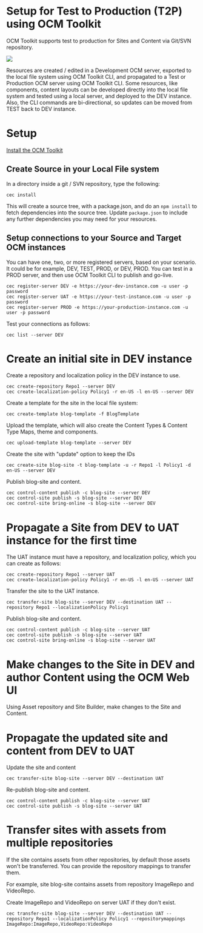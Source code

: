 # Setup for Test to Production (T2P) using OCM Toolkit
OCM Toolkit supports test to production for Sites and Content via Git/SVN repository.

![](https://github.com/oracle/content-and-experience-toolkit/blob/master/sites/doc/images/T2P-Graphic.jpg?raw=true)

Resources are created / edited in a Development OCM server, exported to the local file system using OCM Toolkit CLI, and propagated to a Test or Production OCM server using OCM Toolkit CLI.
Some resources, like components, content layouts can be developed directly into the local file system and tested using a local server, and deployed to the DEV instance.  Also, the CLI commands are bi-directional, so updates can be moved from TEST back to DEV instance. 

# Setup
[Install the OCM Toolkit](../README.MD)
## Create Source in your Local File system
In a directory inside a git / SVN repository, type the following:

```
cec install
```

This will create a source tree, with a package.json, and do an `npm install` to fetch dependencies into the source tree.  Update `package.json` to include any further dependencies you may need for your resources.

## Setup connections to your Source and Target OCM instances
You can have one, two, or more registered servers, based on your scenario.  It could be for example, DEV, TEST, PROD, or DEV, PROD.  You can test in a PROD server, and then use OCM Toolkit CLI to publish and go-live.

```
cec register-server DEV -e https://your-dev-instance.com -u user -p password
cec register-server UAT -e https://your-test-instance.com -u user -p password
cec register-server PROD -e https://your-production-instance.com -u user -p password
```

Test your connections as follows:

```
cec list --server DEV
```
# Create an initial site in DEV instance

Create a repository and localization policy in the DEV instance to use.

```
cec create-repository Repo1 --server DEV
cec create-localization-policy Policy1 -r en-US -l en-US --server DEV
```

Create a template for the site in the local file system:

```
cec create-template blog-template -f BlogTemplate
```

Upload the template, which will also create the Content Types & Content Type Maps, theme and components.

```
cec upload-template blog-template --server DEV
```

Create the site with "update" option to keep the IDs

```
cec create-site blog-site -t blog-template -u -r Repo1 -l Policy1 -d en-US --server DEV
```

Publish blog-site and content.

```
cec control-content publish -c blog-site --server DEV
cec control-site publish -s blog-site --server DEV
cec control-site bring-online -s blog-site --server DEV
```

# Propagate a Site from DEV to UAT instance for the first time

The UAT instance must have a repository, and localization policy, which you can create as follows:

```
cec create-repository Repo1 --server UAT
cec create-localization-policy Policy1 -r en-US -l en-US --server UAT
```

Transfer the site to the UAT instance. 

```
cec transfer-site blog-site --server DEV --destination UAT --repository Repo1 --localizationPolicy Policy1
```

Publish blog-site and content.

```
cec control-content publish -c blog-site --server UAT
cec control-site publish -s blog-site --server UAT
cec control-site bring-online -s blog-site --server UAT
```

# Make changes to the Site in DEV and author Content using the OCM Web UI
Using Asset repository and Site Builder, make changes to the Site and Content.

# Propagate the updated site and content from DEV to UAT 

Update the site and content

```
cec transfer-site blog-site --server DEV --destination UAT 
```

Re-publish blog-site and content.

```
cec control-content publish -c blog-site --server UAT
cec control-site publish -s blog-site --server UAT
```

# Transfer sites with assets from multiple repositories

If the site contains assets from other repositories, by default those assets won't be transferred. You can provide the repository mappings to transfer them.

For example, site blog-site contains assets from repository ImageRepo and VideoRepo. 

Create ImageRepo and VideoRepo on server UAT if they don't exist.

```
cec transfer-site blog-site --server DEV --destination UAT --repository Repo1 --localizationPolicy Policy1 --repositorymappings ImageRepo:ImageRepo,VideoRepo:VideoRepo
```




